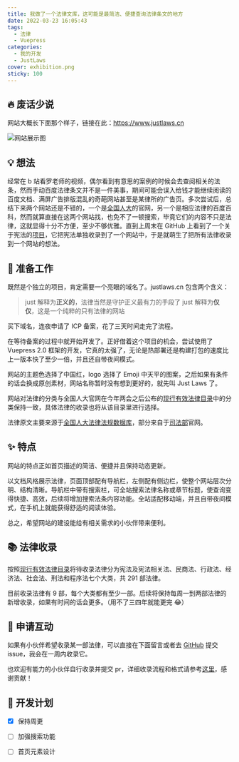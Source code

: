 ```yaml
---
title: 我做了一个法律文库，这可能是最简洁、便捷查询法律条文的地方
date: 2022-03-23 16:05:43
tags:
  - 法律
  - Vuepress
categories:
  - 我的开发
  - JustLaws
cover: exhibition.png
sticky: 100
---
```


## 🔥 废话少说

网站大概长下面那个样子，链接在此：https://www.justlaws.cn

![网站展示图](source@/exhibition.png)

## 💡 想法

经常在 b 站看罗老师的视频，偶尔看到有意思的案例的时候会去查阅相关的法条，然而手动百度法律条文并不是一件美事，期间可能会误入给钱才能继续阅读的百度文档、满屏广告排版混乱的奇葩网站甚至是某律所的广告页。多次尝试后，总结下来两个网站还是不错的，一个是[全国人大](http://www.npc.gov.cn/)的官网，另一个是相应法律的百度百科，然而就算直接在这两个网站找，也免不了一顿搜索，毕竟它们的内容不只是法律，这就显得十分不方便，至少不够优雅。直到上周末在 GitHub 上看到了一个关于宪法的[项目](https://github.com/cn/constitution)，它把宪法单独收录到了一个网站中，于是就萌生了把所有法律收录到一个网站的想法。

## 🍔 准备工作

既然是个独立的项目，肯定需要一个亮眼的域名了。justlaws.cn 包含两个含义：

> just 解释为**正义的**，法律当然是守护正义最有力的手段了
> just 解释为**仅仅**，这是一个纯粹的只有法律的网站

买下域名，连夜申请了 ICP 备案，花了三天时间走完了流程。

在等待备案的过程中就开始开发了。正好借着这个项目的机会，尝试使用了 Vuepress 2.0 框架的开发，它真的太强了，无论是热部署还是构建打包的速度比上一版本快了至少一倍，并且还自带夜间模式。

网站的主题色选择了中国红，logo 选择了 Emoji 中天平的图案，之后如果有条件的话会换成原创素材，网站名称暂时没有想到更好的，就先叫 Just Laws 了。

网站对法律的分类与全国人大官网在今年两会之后公布的[现行有效法律目录](http://www.npc.gov.cn/npc/c30834/202203/a327af7452d446bea33e3e3138efd808.shtml)中的分类保持一致，具体法律的收录也将从该目录里进行选择。

法律原文主要来源于[全国人大法律法规数据库](https://flk.npc.gov.cn/)，部分来自于[司法部](http://www.moj.gov.cn/pub/sfbgw/flfggz/flfggzflty/fltysfxzxgflfg/)官网。

## ✨ 特点

网站的特点正如首页描述的简洁、便捷并且保持动态更新。

以文档风格展示法律，页面顶部配有导航栏，左侧配有侧边栏，使整个网站层次分明、结构清晰。导航栏中带有搜索栏，可全站搜索法律名称或章节标题，使查询变得快捷、高效，后续将增加搜索法条内容功能。全站适配移动端，并且自带夜间模式，在手机上就能获得舒适的阅读体验。

总之，希望网站的建设能给有相关需求的小伙伴带来便利。

## 📚 法律收录

按照[现行有效法律目录](http://www.npc.gov.cn/npc/c30834/202203/a327af7452d446bea33e3e3138efd808.shtml)将待收录法律分为宪法及宪法相关法、民商法、行政法、经济法、社会法、刑法和程序法七个大类，共 291 部法律。

目前收录法律有 9 部，每个大类都有至少一部。后续将保持每周一到两部法律的新增收录，如果有时间的话会更多。（用不了三四年就能更完 😂）

## 👾 申请互动

如果有小伙伴希望收录某一部法律，可以直接在下面留言或者去 [GitHub](https://github.com/ImCa0/just-laws) 提交 issue，我会在一周内收录它。

也欢迎有能力的小伙伴自行收录并提交 pr，详细收录流程和格式请参考[这里](/2022/05/11/ContributionGuide/)，感谢贡献！

## 📝 开发计划

- [x] 保持周更

- [ ] 加强搜索功能

- [ ] 首页元素设计
